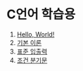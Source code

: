 # C언어 학습용

1. [Hello, World!](https://github.com/Nighthom/Files/tree/main/Study/C/lesson/Hello%20World)
2. [기본 이론](https://github.com/Nighthom/Files/tree/main/Study/C/lesson/%EA%B8%B0%EB%B3%B8%EC%9D%B4%EB%A1%A0)
3. [표준 입출력](https://github.com/Nighthom/Files/tree/main/Study/C/lesson/%ED%91%9C%EC%A4%80%20%EC%9E%85%EC%B6%9C%EB%A0%A5)
4. [조건 분기문](https://github.com/Nighthom/Files/tree/main/Study/C/lesson/%EC%A1%B0%EA%B1%B4%EB%B6%84%EA%B8%B0%EB%AC%B8)
